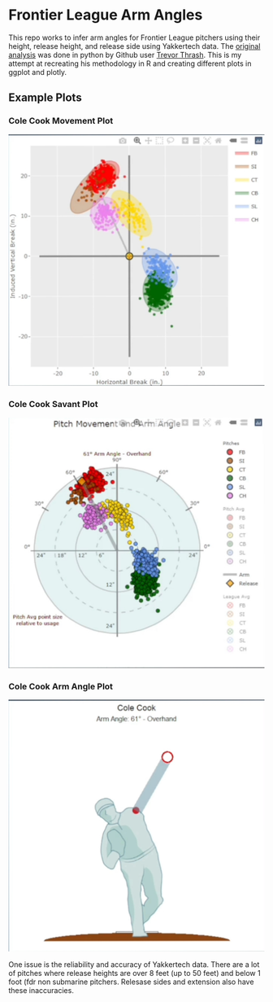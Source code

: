 # Frontier League Arm Angles

This repo works to infer arm angles for Frontier League pitchers using their height, release height, and release side using Yakkertech data. The [original analysis](https://github.com/trevorwthrash/armAngles) was done in python by Github user [Trevor Thrash](https://github.com/trevorwthrash/armAngles). This is my attempt at recreating his methodology in R and creating different plots in ggplot and plotly. 

## Example Plots

### Cole Cook Movement Plot
![Cole Cook Movement Plot](example_plots/Cole_Cook_Movement.jpg)

### Cole Cook Savant Plot
![Cole Cook Savant Plot](example_plots/Cole_Cook_Savant.jpg)

### Cole Cook Arm Angle Plot
![Cole Cook Arm Angle Plot](example_plots/Cole_Cook_Arm_Angle.jpg)





One issue is the reliability and accuracy of Yakkertech data. There are a lot of pitches where release heights are over 8 feet (up to 50 feet) and below 1 foot (fdr non submarine pitchers. Relesase sides and extension also have these inaccuracies. 

